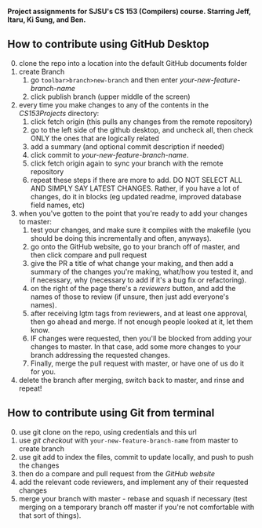 **Project assignments for SJSU's CS 153 (Compilers) course.
Starring Jeff, Itaru, Ki Sung, and Ben.**


## How to contribute using GitHub Desktop
0. clone the repo into a location into the default GitHub documents folder
1. create Branch
    1. go `toolbar>branch>new-branch` and then enter _your-new-feature-branch-name_
    2. click publish branch (upper middle of the screen)
2. every time you make changes to any of the contents in the _CS153Projects_ directory:
    1. click fetch origin (this pulls any changes from the remote repository)
    2. go to the left side of the github desktop, and uncheck all, then check ONLY the
       ones that are logically related
    3. add a summary (and optional commit description if needed)
    4. click commit to _your-new-feature-branch-name_.
    5. click fetch origin again to sync your branch with the remote repository
    6. repeat these steps if there are more to add. DO NOT SELECT ALL AND SIMPLY SAY
       LATEST CHANGES. Rather, if you have a lot of changes, do it in blocks (eg updated
       readme, improved database field names, etc)
3. when you've gotten to the point that you're ready to add your changes to master:
    1. test your changes, and make sure it compiles with the makefile
       (you should be doing this incrementally and often, anyways).
    2. go onto the GitHub website, go to your branch off of master, and then click compare and pull request
    3. give the PR a title of what change your making, and then add a summary of the changes you're making,
       what/how you tested it, and if necessary, why (necessary to add if it's a bug fix or refactoring).
    4. on the right of the page there's a _reviewers_ button, and add the names of those to review (if unsure,
       then just add everyone's names).
    5. after receiving lgtm tags from reviewers, and at least one approval, then go ahead and merge.
       If not enough people looked at it, let them know.
    6. IF changes were requested, then you'll be blocked from adding your changes to master.
       In that case, add some more changes to your branch addressing the requested changes.
    7. Finally, merge the pull request with master, or have one of us do it for you.
4. delete the branch after merging, switch back to master, and rinse and repeat!


## How to contribute using Git from terminal
0. use git clone on the repo, using credentials and this url
1. use _git checkout_ with `your-new-feature-branch-name` from master to create branch
2. use git add to index the files, commit to update locally, and push to push the changes
3. then do a compare and pull request from the _GitHub website_
4. add the relevant code reviewers, and implement any of their requested changes
5. merge your branch with master - rebase and squash if necessary (test merging on a
   temporary branch off master if you're not comfortable with that sort of things).
 

